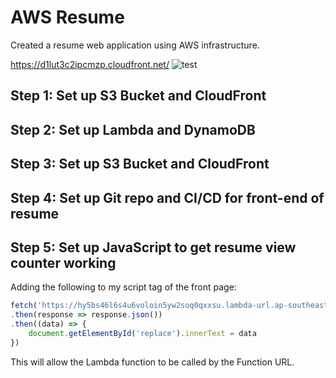 # AWS Resume
Created a resume web application using AWS infrastructure.

https://d1lut3c2ipcmzp.cloudfront.net/
![test](https://github.com/DRDohvaken/aws-resume/assets/8603276/09739b31-4605-4307-b57a-6a48e8fe17f1)

## Step 1: Set up S3 Bucket and CloudFront



## Step 2: Set up Lambda and DynamoDB



## Step 3: Set up S3 Bucket and CloudFront



## Step 4: Set up Git repo and CI/CD for front-end of resume



## Step 5: Set up JavaScript to get resume view counter working

Adding the following to my script tag of the front page:
```javascript
fetch('https://hy5bs46l6s4u6voloin5yw2soq0qxxsu.lambda-url.ap-southeast-2.on.aws/')
.then(response => response.json())
.then((data) => {
	document.getElementById('replace').innerText = data
})
```
This will allow the Lambda function to be called by the Function URL.

